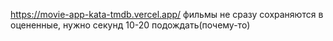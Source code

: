 https://movie-app-kata-tmdb.vercel.app/
фильмы не сразу сохраняются в оцененные, нужно секунд 10-20 подождать(почему-то)
